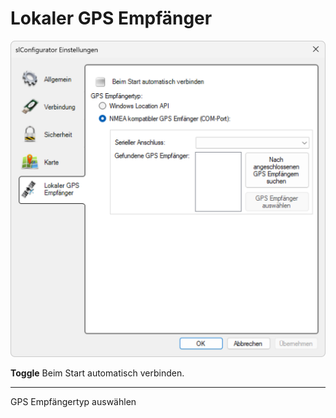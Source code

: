 # Lokaler GPS Empfänger
![Einstellungen Lokaler GPS Empfänger](lokaler-gps-empfaenger.png)  

**Toggle** Beim Start automatisch verbinden.

---

GPS Empfängertyp auswählen
